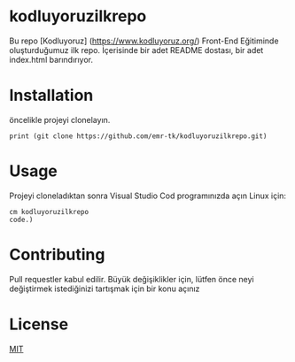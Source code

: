 # kodluyoruzilkrepo
Bu repo [Kodluyoruz] (https://www.kodluyoruz.org/) Front-End Eğitiminde oluşturduğumuz ilk repo. İçerisinde bir adet README dostası, bir adet index.html barındırıyor.

# Installation
öncelikle projeyi clonelayın.

```
print (git clone https://github.com/emr-tk/kodluyoruzilkrepo.git)
```

# Usage
Projeyi cloneladıktan sonra Visual Studio Cod programınızda açın
Linux için:
```print(
cm kodluyoruzilkrepo
code.)
```
# Contributing

Pull requestler kabul edilir. Büyük değişiklikler için, lütfen önce neyi değiştirmek istediğinizi tartışmak için bir konu açınız
# License

[MIT](https://choosealicense.com/licenses/mit/)

[](https://github.com/Kodluyoruz/taskforce/blob/main/git/odev1/ornekreadme.md)
